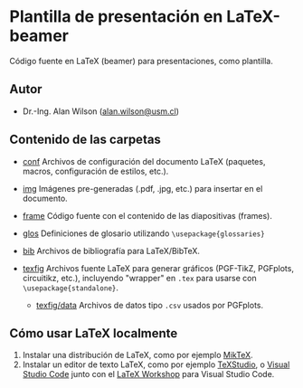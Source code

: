 <!-- LTeX: language=es -->

# Plantilla de presentación en LaTeX-beamer

Código fuente en LaTeX (beamer) para presentaciones, como plantilla.

## Autor
* Dr.-Ing. Alan Wilson (<alan.wilson@usm.cl>)


## Contenido de las carpetas
* [conf](./conf) Archivos de configuración del documento LaTeX (paquetes, macros, configuración de estilos, etc.).

* [img](./img) Imágenes pre-generadas (.pdf, .jpg, etc.) para insertar en el documento.

* [frame](./frame) Código fuente con el contenido de las diapositivas (frames).

* [glos](./glos) Definiciones de glosario utilizando `\usepackage{glossaries}`
* [bib](./bib) Archivos de bibliografía para LaTeX/BibTeX.

* [texfig](./texfig) Archivos fuente LaTeX para generar gráficos (PGF-TikZ, PGFplots, circuitikz, etc.), incluyendo "wrapper" en `.tex` para usarse con `\usepackage{standalone}`.

	* [texfig/data](./texfig/data) Archivos de datos tipo `.csv` usados por PGFplots.


## Cómo usar LaTeX localmente

1. Instalar una distribución de LaTeX, como por ejemplo [MikTeX](https://miktex.org/).
1. Instalar un editor de texto LaTeX, como por ejemplo [TeXStudio](https://www.texstudio.org/), o [Visual Studio Code](https://code.visualstudio.com/) junto con el [LaTeX Workshop](https://marketplace.visualstudio.com/items?itemName=James-Yu.latex-workshop) para Visual Studio Code.
